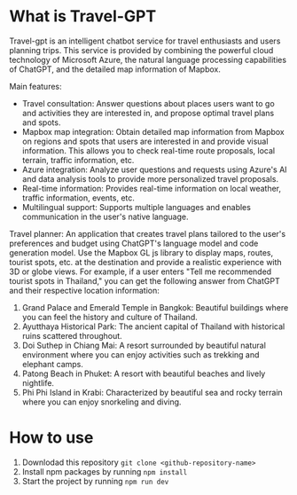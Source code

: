 # What is Travel-GPT
Travel-gpt is an intelligent chatbot service for travel enthusiasts and users planning trips. This service is provided by combining the powerful cloud technology of Microsoft Azure, the natural language processing capabilities of ChatGPT, and the detailed map information of Mapbox.

Main features:

- Travel consultation: Answer questions about places users want to go and activities they are interested in, and propose optimal travel plans and spots.
- Mapbox map integration: Obtain detailed map information from Mapbox on regions and spots that users are interested in and provide visual information. This allows you to check real-time route proposals, local terrain, traffic information, etc.
- Azure integration: Analyze user questions and requests using Azure's AI and data analysis tools to provide more personalized travel proposals.
- Real-time information: Provides real-time information on local weather, traffic information, events, etc.
- Multilingual support: Supports multiple languages ​​and enables communication in the user's native language.

Travel planner: An application that creates travel plans tailored to the user's preferences and budget using ChatGPT's language model and code generation model. Use the Mapbox GL js library to display maps, routes, tourist spots, etc. at the destination and provide a realistic experience with 3D or globe views. For example, if a user enters "Tell me recommended tourist spots in Thailand," you can get the following answer from ChatGPT and their respective location information:

1. Grand Palace and Emerald Temple in Bangkok: Beautiful buildings where you can feel the history and culture of Thailand.
2. Ayutthaya Historical Park: The ancient capital of Thailand with historical ruins scattered throughout.
3. Doi Suthep in Chiang Mai: A resort surrounded by beautiful natural environment where you can enjoy activities such as trekking and elephant camps.
4. Patong Beach in Phuket: A resort with beautiful beaches and lively nightlife.
5. Phi Phi Island in Krabi: Characterized by beautiful sea and rocky terrain where you can enjoy snorkeling and diving.


# How to use
1. Downlodad this repository `git clone <github-repository-name>`
2. Install npm packages by running `npm install`
3. Start the project by running `npm run dev`
